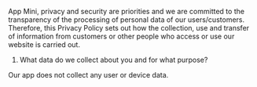 App Mini, privacy and security are priorities and we are committed to the transparency of the processing of personal data of our users/customers.
Therefore, this Privacy Policy sets out how the collection, use and transfer of information from customers or other people who access or use our website is carried out.

1. What data do we collect about you and for what purpose?

Our app does not collect any user or device data.

